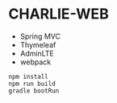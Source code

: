 # CHARLIE-WEB

* Spring MVC
* Thymeleaf
* AdminLTE
* webpack


```
npm install
npm run build
gradle bootRun
```
